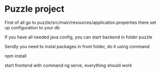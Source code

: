 
# Puzzle project

First of all go to puzzle/src/main/resources/application.properties there set up configuration to your db

If you have all needed java config, you can start backend in folder puzzle

Sendly you need to instal packages in front folder, do it using command 

npm install

start frontend with command ng serve, everything should work


